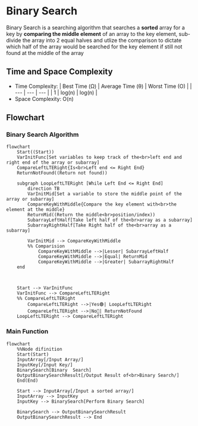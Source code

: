 # Binary Search
Binary Search is a searching algorithm that searches a **sorted** array for a key by **comparing the middle element** of an array to the key element, sub-divide the array into 2 equal halves and utlize the comparison to dictate which half of the array would be searched for the key element if still not found at the middle of the array

## Time and Space Complexity
- Time Complexity:
    | Best Time (&#937;)    | Average Time (&#952;)     | Worst Time (O)    |
    | ---                   | ---                       | ---               |
    | 1                     | log(n)                    | log(n)            |
- Space Complexity:
    O(n)

## Flowchart
### Binary Search Algorithm
```mermaid
flowchart
    Start((Start))
    VarInitFunc[Set variables to keep track of the<br>left end and right end of the array or subarray]
    CompareLeftLTERight{Is<br>Left end <= Right End}
    ReturnNotFound((Return not found))
    
    subgraph LoopLeftLTERight [While Left End <= Right End]
        direction TB
        VarInitMid[Set a variable to store the middle point of the array or subarray]
        CompareKeyWithMiddle{Compare the key element with<br>the element at the middle}
        ReturnMid((Return the middle<br>position/index))
        SubarrayLeftHalf[Take left half of the<br>array as a subarray]
        SubarrayRightHalf[Take Right half of the<br>array as a subarray]
        
        VarInitMid --> CompareKeyWithMiddle
        %% Comparision
            CompareKeyWithMiddle -->|Lesser| SubarrayLeftHalf
            CompareKeyWithMiddle -->|Equal| ReturnMid
            CompareKeyWithMiddle -->|Greater| SubarrayRightHalf
    end
    
    

    Start --> VarInitFunc
    VarInitFunc --> CompareLeftLTERight
    %% CompareLeftLTERight
        CompareLeftLTERight -->|Yes🟢| LoopLeftLTERight
        CompareLeftLTERight -->|No🔴| ReturnNotFound
    LoopLeftLTERight --> CompareLeftLTERight
```

### Main Function
```mermaid
flowchart
    %%Node difinition
    Start(Start)
    InputArray[/Input Array/]
    InputKey[/Input Key/]
    BinarySearch[Binary  Search]
    OutputBinarySearchResult[/Output Result of<br>Binary Search/]
    End(End)

    Start --> InputArray[/Input a sorted array/]
    InputArray --> InputKey
    InputKey --> BinarySearch[Perform Binary Search]
    
    BinarySearch --> OutputBinarySearchResult
    OutputBinarySearchResult --> End
```